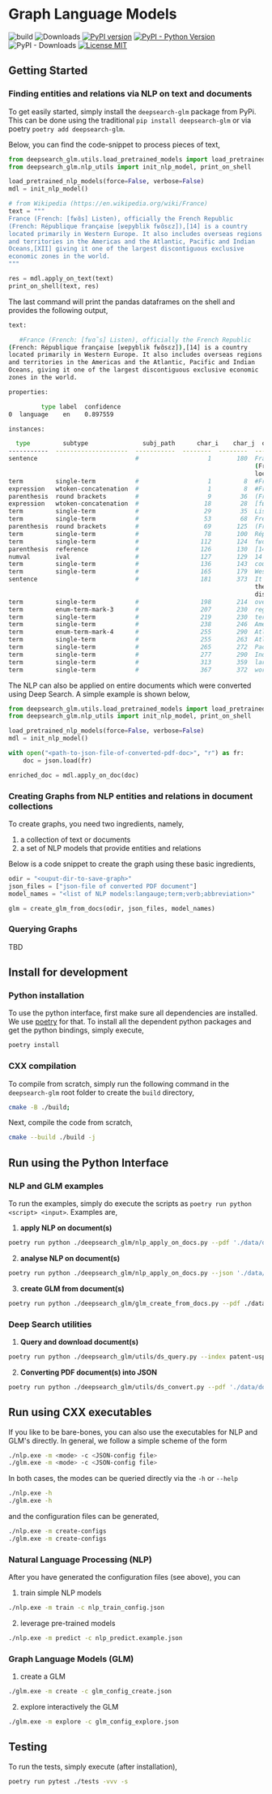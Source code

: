 # Graph Language Models

![build](https://github.com/DS4SD/deepsearch-glm/actions/workflows/cmake.yml/badge.svg)
![Downloads](https://img.shields.io/github/downloads/ds4sd/deepsearch-glm/total.svg)
[![PyPI version](https://img.shields.io/pypi/v/deepsearch-glm)](https://pypi.org/project/deepsearch-glm/)
[![PyPI - Python Version](https://img.shields.io/pypi/pyversions/deepsearch-glm)](https://pypi.org/project/deepsearch-glm/)
![PyPI - Downloads](https://img.shields.io/pypi/dm/deepsearch-glm)
[![License MIT](https://img.shields.io/github/license/ds4sd/deepsearch-glm)](https://opensource.org/licenses/MIT)

## Getting Started

### Finding entities and relations via NLP on text and documents

To get easily started, simply install the `deepsearch-glm` package from PyPi. This can be
done using the traditional `pip install deepsearch-glm` or via poetry `poetry add deepsearch-glm`.

Below, you can find the code-snippet to process pieces of text,

```python
from deepsearch_glm.utils.load_pretrained_models import load_pretrained_nlp_models
from deepsearch_glm.nlp_utils import init_nlp_model, print_on_shell

load_pretrained_nlp_models(force=False, verbose=False)
mdl = init_nlp_model()

# from Wikipedia (https://en.wikipedia.org/wiki/France)
text = """
France (French: [fʁɑ̃s] Listen), officially the French Republic
(French: République française [ʁepyblik fʁɑ̃sɛz]),[14] is a country
located primarily in Western Europe. It also includes overseas regions
and territories in the Americas and the Atlantic, Pacific and Indian
Oceans,[XII] giving it one of the largest discontiguous exclusive
economic zones in the world.
"""

res = mdl.apply_on_text(text)
print_on_shell(text, res)
```

The last command will print the pandas dataframes on the shell and provides the
following output,

```sh
text:

   #France (French: [fʁɑ̃s] Listen), officially the French Republic
(French: République française [ʁepyblik fʁɑ̃sɛz]),[14] is a country
located primarily in Western Europe. It also includes overseas regions
and territories in the Americas and the Atlantic, Pacific and Indian
Oceans, giving it one of the largest discontiguous exclusive economic
zones in the world.

properties:

         type label  confidence
0  language    en    0.897559

instances:

  type         subtype               subj_path      char_i    char_j  original
-----------  --------------------  -----------  --------  --------  ---------------------------------------------------------------------
sentence                           #                   1       180  France (French: [fʁɑ̃s] Listen), officially the French Republic
                                                                    (French: République française [ʁepyblik fʁɑ̃sɛz]),[14] is a country
                                                                    located primarily in Western Europe.
term         single-term           #                   1         8  #France
expression   wtoken-concatenation  #                   1         8  #France
parenthesis  round brackets        #                   9        36  (French: [fʁɑ̃s] Listen)
expression   wtoken-concatenation  #                  18        28  [fʁɑ̃s]
term         single-term           #                  29        35  Listen
term         single-term           #                  53        68  French Republic
parenthesis  round brackets        #                  69       125  (French: République française [ʁepyblik fʁɑ̃sɛz])
term         single-term           #                  78       100  République française
term         single-term           #                 112       124  fʁɑ̃sɛz]
parenthesis  reference             #                 126       130  [14]
numval       ival                  #                 127       129  14
term         single-term           #                 136       143  country
term         single-term           #                 165       179  Western Europe
sentence                           #                 181       373  It also includes overseas regions and territories in the Americas and
                                                                    the Atlantic, Pacific and Indian Oceans, giving it one of the largest
                                                                    discontiguous exclusive economic zones in the world.
term         single-term           #                 198       214  overseas regions
term         enum-term-mark-3      #                 207       230  regions and territories
term         single-term           #                 219       230  territories
term         single-term           #                 238       246  Americas
term         enum-term-mark-4      #                 255       290  Atlantic, Pacific and Indian Oceans
term         single-term           #                 255       263  Atlantic
term         single-term           #                 265       272  Pacific
term         single-term           #                 277       290  Indian Oceans
term         single-term           #                 313       359  largest discontiguous exclusive economic zones
term         single-term           #                 367       372  world
```

The NLP can also be applied on entire documents which were converted using
Deep Search. A simple example is shown below,

```python
from deepsearch_glm.utils.load_pretrained_models import load_pretrained_nlp_models
from deepsearch_glm.nlp_utils import init_nlp_model, print_on_shell

load_pretrained_nlp_models(force=False, verbose=False)
mdl = init_nlp_model()

with open("<path-to-json-file-of-converted-pdf-doc>", "r") as fr:
    doc = json.load(fr)

enriched_doc = mdl.apply_on_doc(doc)
```

### Creating Graphs from NLP entities and relations in document collections

To create graphs, you need two ingredients, namely,

1. a collection of text or documents
2. a set of NLP models that provide entities and relations

Below is a code snippet to create the graph using these basic ingredients,

```python
odir = "<ouput-dir-to-save-graph>"
json_files = ["json-file of converted PDF document"]
model_names = "<list of NLP models:langauge;term;verb;abbreviation>"

glm = create_glm_from_docs(odir, json_files, model_names)	
```

### Querying Graphs 

TBD

## Install for development

### Python installation

To use the python interface, first make sure all dependencies are installed. We use [poetry](https://python-poetry.org/docs/)
for that. To install all the dependent python packages and get the python bindings, simply execute,

```sh
poetry install
```

### CXX compilation

To compile from scratch, simply run the following command in the `deepsearch-glm` root folder to
create the `build` directory,

```sh
cmake -B ./build; 
```

Next, compile the code from scratch,

```sh
cmake --build ./build -j
```

## Run using the Python Interface

### NLP and GLM examples

To run the examples, simply do execute the scripts as `poetry run python <script> <input>`. Examples are,

1. **apply NLP on document(s)**
```sh
poetry run python ./deepsearch_glm/nlp_apply_on_docs.py --pdf './data/documents/articles/2305.*.pdf' --models 'language;term'
```
2. **analyse NLP on document(s)**
```sh
poetry run python ./deepsearch_glm/nlp_apply_on_docs.py --json './data/documents/articles/2305.*.nlp.json' 
```
3. **create GLM from document(s)**
```sh
poetry run python ./deepsearch_glm/glm_create_from_docs.py --pdf ./data/documents/reports/2022-ibm-annual-report.pdf
```

### Deep Search utilities

1. **Query and download document(s)**
```sh
poetry run python ./deepsearch_glm/utils/ds_query.py --index patent-uspto --query "\"global warming potential\" AND \"etching\""
```
2. **Converting PDF document(s) into JSON**
```sh
poetry run python ./deepsearch_glm/utils/ds_convert.py --pdf './data/documents/articles/2305.*.pdf'"
```

## Run using CXX executables

If you like to be bare-bones, you can also use the executables for NLP and GLM's directly. In general, we
follow a simple scheme of the form

```sh
./nlp.exe -m <mode> -c <JSON-config file>
./glm.exe -m <mode> -c <JSON-config file>
```

In both cases, the modes can be queried directly via the `-h` or `--help`

```sh
./nlp.exe -h
./glm.exe -h
```

and the configuration files can be generated,

```sh
./nlp.exe -m create-configs
./glm.exe -m create-configs
```

### Natural Language Processing (NLP)

After you have generated the configuration files (see above), you can

1. train simple NLP models
```sh
./nlp.exe -m train -c nlp_train_config.json
```
2. leverage pre-trained models
```sh
./nlp.exe -m predict -c nlp_predict.example.json
```

### Graph Language Models (GLM)

1. create a GLM
```sh
./glm.exe -m create -c glm_config_create.json
```
2. explore interactively the GLM
```sh
./glm.exe -m explore -c glm_config_explore.json
```

## Testing

To run the tests, simply execute (after installation),

```sh
poetry run pytest ./tests -vvv -s
```
